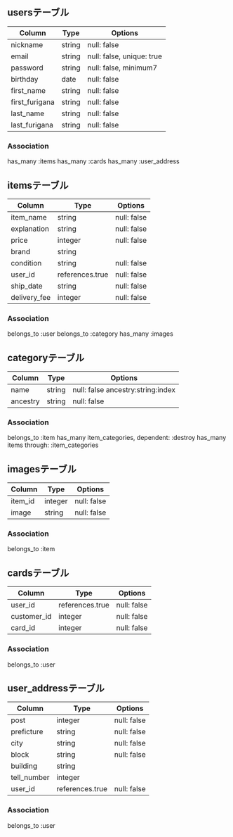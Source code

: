 ## usersテーブル
|Column|Type|Options|
|------|----|-------|
|nickname|string|null: false|
|email|string|null: false, unique: true|
|password|string|null: false, minimum7|
|birthday|date|null: false|
|first_name|string|null: false|
|first_furigana|string|null: false|
|last_name|string|null: false|
|last_furigana|string|null: false|

### Association
has_many :items
has_many :cards
has_many :user_address


## itemsテーブル
|Column|Type|Options|
|------|----|-------|
|item_name|string|null: false|
|explanation|string|null: false|
|price|integer|null: false|
|brand|string|
|condition|string|null: false|
|user_id|references.true|null: false|
|ship_date|string|null: false|
|delivery_fee|integer|null: false|

### Association
belongs_to :user
belongs_to :category
has_many :images


## categoryテーブル
|Column|Type|Options|
|------|----|-------|
|name|string|null: false ancestry:string:index|
|ancestry|string|null: false|


### Association
belongs_to :item
has_many item_categories, dependent: :destroy
has_many items through: :item_categories

## imagesテーブル
|Column|Type|Options|
|------|----|-------|
|item_id|integer|null: false|
|image|string|null: false|

### Association
belongs_to :item


## cardsテーブル
|Column|Type|Options|
|------|----|-------|
|user_id|references.true|null: false|
|customer_id|integer|null: false|
|card_id|integer|null: false|

### Association
belongs_to :user


## user_addressテーブル
|Column|Type|Options|
|------|----|-------|
|post|integer|null: false|
|preficture|string|null: false|
|city|string|null: false|
|block|string|null: false|
|building|string|
|tell_number|integer|
|user_id|references.true|null: false|

### Association
belongs_to :user
